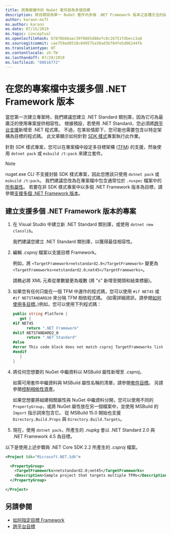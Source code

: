 ```yaml
---
title: 將專案檔中的 NuGet 套件設為多個目標
description: 將目標設為單一 NuGet 套件內多個 .NET Framework 版本之各種方法的描述。
author: karann-msft
ms.author: karann
ms.date: 07/15/2019
ms.topic: conceptual
ms.openlocfilehash: b7870bb6aac39f0865d88efc8c16751fdbecc3a8
ms.sourcegitcommit: cae759ad8518c049575a30ad3bf04fe5d06244fb
ms.translationtype: HT
ms.contentlocale: zh-TW
ms.lasthandoff: 07/29/2019
ms.locfileid: "68616772"
---
```

# <a name="support-multiple-net-framework-versions-in-your-project-file"></a>在您的專案檔中支援多個 .NET Framework 版本

當您第一次建立專案時，我們建議您建立 .NET Standard 類別庫，因為它可為最廣泛的使用專案提供相容性。 根據預設，若使用 .NET Standard，您必須將[跨平台支援](/dotnet/standard/library-guidance/cross-platform-targeting)新增至 .NET 程式庫。 不過，在某些情節下，您可能也需要包含以特定架構為目標的程式碼。 此文章顯示如何針對 [SDK 樣式](../resources/check-project-format.md)專案執行此作業。

針對 SDK 樣式專案，您可以在專案檔中設定多目標架構 ([TFM](/dotnet/standard/frameworks)) 的支援，然後使用 `dotnet pack` 或 `msbuild /t:pack` 來建立套件。

> [!NOTE]
> nuget.exe CLI 不支援封裝 SDK 樣式專案，因此您應該只使用 `dotnet pack` 或 `msbuild /t:pack`。 我們建議您改為在專案檔中包含通常位於 `.nuspec` 檔案中的[所有屬性](../reference/msbuild-targets.md#pack-target)。 若要在非 SDK 樣式專案中以多個 .NET Framework 版本為目標，請參閱[支援多個 .NET Framework 版本](supporting-multiple-target-frameworks.md)。

## <a name="create-a-project-that-supports-multiple-net-framework-versions"></a>建立支援多個 .NET Framework 版本的專案

1. 在 Visual Studio 中建立新 .NET Standard 類別庫，或使用 `dotnet new classlib`。

   我們建議您建立 .NET Standard 類別庫，以獲得最佳相容性。

2. 編輯 *.csproj* 檔案以支援目標 Framework。

   例如，將 `<TargetFramework>netstandard2.0</TargetFramework>` 變更為 `<TargetFrameworks>netstandard2.0;net45</TargetFrameworks>`。

   請務必將 XML 元素從單數變更為複數 (將 "s" 新增至開頭和結束標籤)。

3. 如果您有任何只能在一個 TFM 中運作的程式碼，您可以使用 `#if NET45` 或 `#if NETSTANDARD20` 來分隔 TFM 相依程式碼。 (如需詳細資訊，請參閱[如何使用多目標](/dotnet/core/tutorials/libraries#how-to-multitarget)。)例如，您可以使用下列程式碼：

   ```csharp
   public string Platform {
      get {
   #if NET45
         return ".NET Framework"
   #elif NETSTANDARD2_0
         return ".NET Standard"
   #else
   #error This code block does not match csproj TargetFrameworks list
   #endif
      }
   }
   ```

4. 將任何您想要的 NuGet 中繼資料以 MSBuild 屬性新增至 *.csproj*。

   如需可用套件中繼資料與 MSBuild 屬性名稱的清單，請參閱[套件目標](../reference/msbuild-targets.md#pack-target)。 另請參閱[控制相依性資產](../consume-packages/package-references-in-project-files.md#controlling-dependency-assets)。

   如果您想要將組建相關屬性與 NuGet 中繼資料分開，您可以使用不同的 `PropertyGroup`，或將 NuGet 屬性放在另一個檔案中，並使用 MSBuild 的 `Import` 指示詞來包含它。 從 MSBuild 15.0 開始也支援 `Directory.Build.Props` 與 `Directory.Build.Targets`。

5. 現在，使用 `dotnet pack`，所產生的 *.nupkg* 會以 .NET Standard 2.0 與 .NET Framework 4.5 為目標。

以下是使用上述步驟與 .NET Core SDK 2.2 所產生的 *.csproj* 檔案。

```xml
<Project Sdk="Microsoft.NET.Sdk">

  <PropertyGroup>
    <TargetFrameworks>netstandard2.0;net45</TargetFrameworks>
    <Description>Sample project that targets multiple TFMs</Description>
  </PropertyGroup>

</Project>
```

## <a name="see-also"></a>另請參閱

* [如何指定目標 Framework](/dotnet/standard/frameworks#how-to-specify-target-frameworks)
* [跨平台目標](/dotnet/standard/library-guidance/cross-platform-targeting)
